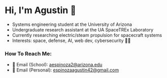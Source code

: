 # Hi, I'm Agustin 👋
- Systems engineering student at the University of Arizona
- Undergraduate research assistant at the UA SpaceTREx Laboratory
- Currently researching electric/steam propulsion for spacecraft systems 
- Interests: space, defense, AI, web dev, cybersecurity 👨‍💻
### How To Reach Me:
- 📧 Email (School): aespinoza2@arizona.edu 
- 📧 Email (Personal): espinozaagustin42@gmail.com 

<!--
[![Top Langs](https://github-readme-stats.vercel.app/api/top-langs/?username=aespinoza2&layout=compact&theme=transparent)](https://github.com/anuraghazra/github-readme-stats)
-->
